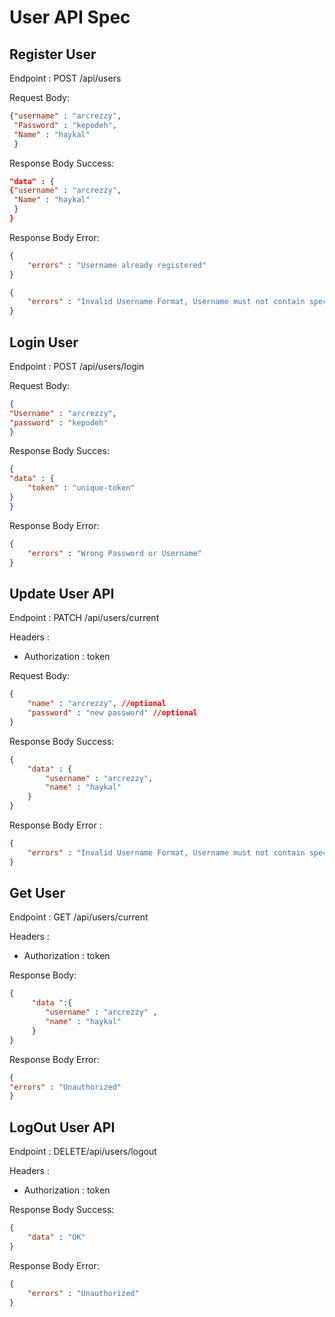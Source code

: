 # User API Spec

## Register User 

Endpoint : POST /api/users

 Request Body: 
 ```json
 {"username" : "arcrezzy",
  "Password" : "kepodeh",
  "Name" : "haykal"
  }
 ```
 Response Body Success: 
 ```json
 "data" : {
 {"username" : "arcrezzy",
  "Name" : "haykal"
  }
 }
 ```
Response Body Error:
```json
{
    "errors" : "Username already registered"
}

{
    "errors" : "Invalid Username Format, Username must not contain special characters."
}
```


## Login User 
Endpoint : POST /api/users/login

Request Body: 

```json
{
"Username" : "arcrezzy",
"password" : "kepodeh"
} 
```

Response Body Succes: 

```json
{
"data" : {
    "token" : "unique-token"
}
}
```
Response Body Error:
```json
{
    "errors" : "Wrong Password or Username"
}
```

## Update User API
Endpoint : PATCH /api/users/current

Headers : 
- Authorization : token

Request Body: 
```json
{
    "name" : "arcrezzy", //optional
    "password" : "new password" //optional
}
```
Response Body Success: 
```json
{
    "data" : {
        "username" : "arcrezzy",
        "name" : "haykal"
    }
}
```

Response Body Error : 
```json
{
    "errors" : "Invalid Username Format, Username must not contain special characters."
}
```

## Get User 

Endpoint : GET /api/users/current

Headers : 
- Authorization : token

Response Body: 

```json
{
     "data ":{
        "username" : "arcrezzy" ,
        "name" : "haykal"
     }
}
```

Response Body Error: 

```json
{
"errors" : "Unauthorized"
}
```

## LogOut User API

Endpoint : DELETE/api/users/logout

Headers : 
- Authorization : token

Response Body Success: 

```json
{
    "data" : "OK"
}
```

Response Body Error: 

```json
{
    "errors" : "Unauthorized"
}
```